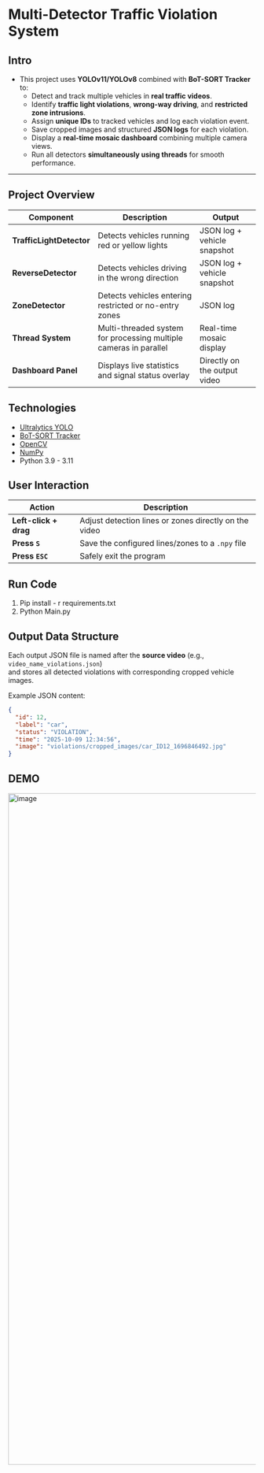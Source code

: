 #  Multi-Detector Traffic Violation System 

## Intro 

- This project uses **YOLOv11/YOLOv8** combined with **BoT-SORT Tracker** to:  
  - Detect and track multiple vehicles in **real traffic videos**.  
  - Identify **traffic light violations**, **wrong-way driving**, and **restricted zone intrusions**.  
  - Assign **unique IDs** to tracked vehicles and log each violation event.  
  - Save cropped images and structured **JSON logs** for each violation.  
  - Display a **real-time mosaic dashboard** combining multiple camera views.  
  - Run all detectors **simultaneously using threads** for smooth performance.
     
---

##   Project Overview

|  **Component** |  **Description** |  **Output** |
|------------------|--------------------|----------------|
|  **TrafficLightDetector** | Detects vehicles running red or yellow lights | JSON log + vehicle snapshot |
|  **ReverseDetector** | Detects vehicles driving in the wrong direction | JSON log + vehicle snapshot |
|  **ZoneDetector** | Detects vehicles entering restricted or no-entry zones | JSON log |
|  **Thread System** | Multi-threaded system for processing multiple cameras in parallel | Real-time mosaic display |
|  **Dashboard Panel** | Displays live statistics and signal status overlay | Directly on the output video |

## Technologies  

- [Ultralytics YOLO](https://github.com/ultralytics/ultralytics)  
- [BoT-SORT Tracker](https://github.com/NirAharon/BoT-SORT)  
- [OpenCV](https://opencv.org/)  
- [NumPy](https://numpy.org/)  
- Python 3.9 - 3.11
## User Interaction

|  **Action** |  **Description** |
|----------------|-------------------|
|  **Left-click + drag** | Adjust detection lines or zones directly on the video |
|  **Press `S`** | Save the configured lines/zones to a `.npy` file |
|  **Press `ESC`** | Safely exit the program |

##  Run Code 

1. Pip install - r requirements.txt
2.  Python Main.py

##  Output Data Structure

Each output JSON file is named after the **source video** (e.g., `video_name_violations.json`)  
and stores all detected violations with corresponding cropped vehicle images.

Example JSON content:

```json
{
  "id": 12,
  "label": "car",
  "status": "VIOLATION",
  "time": "2025-10-09 12:34:56",
  "image": "violations/cropped_images/car_ID12_1696846492.jpg"
}
```
## DEMO
<img width="1367" height="1364" alt="image" src="https://github.com/user-attachments/assets/a663fc8e-17b1-404b-96bc-4ee0f4c320d9" />


